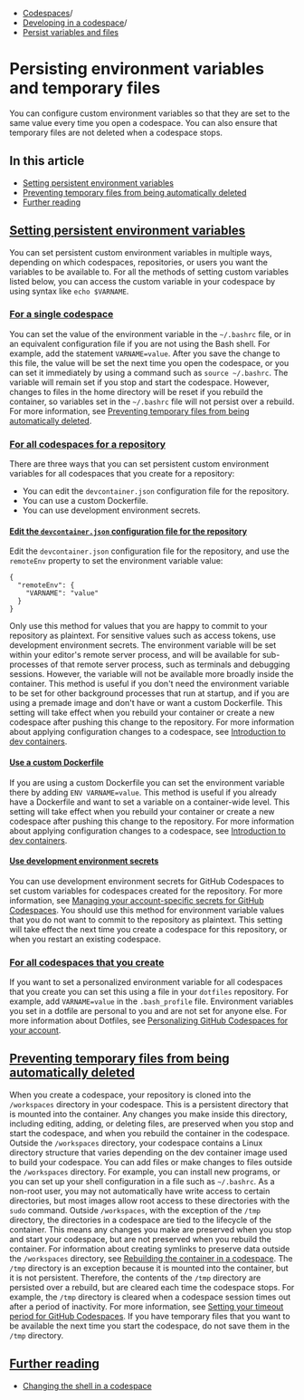   * [Codespaces](https://docs.github.com/en/codespaces "Codespaces")/
  * [Developing in a codespace](https://docs.github.com/en/codespaces/developing-in-a-codespace "Developing in a codespace")/
  * [Persist variables and files](https://docs.github.com/en/codespaces/developing-in-a-codespace/persisting-environment-variables-and-temporary-files "Persist variables and files")


# Persisting environment variables and temporary files
You can configure custom environment variables so that they are set to the same value every time you open a codespace. You can also ensure that temporary files are not deleted when a codespace stops.
## In this article
  * [Setting persistent environment variables](https://docs.github.com/en/codespaces/developing-in-a-codespace/persisting-environment-variables-and-temporary-files#setting-persistent-environment-variables)
  * [Preventing temporary files from being automatically deleted](https://docs.github.com/en/codespaces/developing-in-a-codespace/persisting-environment-variables-and-temporary-files#preventing-temporary-files-from-being-automatically-deleted)
  * [Further reading](https://docs.github.com/en/codespaces/developing-in-a-codespace/persisting-environment-variables-and-temporary-files#further-reading)


## [Setting persistent environment variables](https://docs.github.com/en/codespaces/developing-in-a-codespace/persisting-environment-variables-and-temporary-files#setting-persistent-environment-variables)
You can set persistent custom environment variables in multiple ways, depending on which codespaces, repositories, or users you want the variables to be available to.
For all the methods of setting custom variables listed below, you can access the custom variable in your codespace by using syntax like `echo $VARNAME`.
### [For a single codespace](https://docs.github.com/en/codespaces/developing-in-a-codespace/persisting-environment-variables-and-temporary-files#for-a-single-codespace)
You can set the value of the environment variable in the `~/.bashrc` file, or in an equivalent configuration file if you are not using the Bash shell. For example, add the statement `VARNAME=value`.
After you save the change to this file, the value will be set the next time you open the codespace, or you can set it immediately by using a command such as `source ~/.bashrc`. The variable will remain set if you stop and start the codespace. However, changes to files in the home directory will be reset if you rebuild the container, so variables set in the `~/.bashrc` file will not persist over a rebuild. For more information, see [Preventing temporary files from being automatically deleted](https://docs.github.com/en/codespaces/developing-in-a-codespace/persisting-environment-variables-and-temporary-files#preventing-temporary-files-from-being-automatically-deleted).
### [For all codespaces for a repository](https://docs.github.com/en/codespaces/developing-in-a-codespace/persisting-environment-variables-and-temporary-files#for-all-codespaces-for-a-repository)
There are three ways that you can set persistent custom environment variables for all codespaces that you create for a repository:
  * You can edit the `devcontainer.json` configuration file for the repository.
  * You can use a custom Dockerfile.
  * You can use development environment secrets.


#### [Edit the `devcontainer.json` configuration file for the repository](https://docs.github.com/en/codespaces/developing-in-a-codespace/persisting-environment-variables-and-temporary-files#edit-the-devcontainerjson-configuration-file-for-the-repository)
Edit the `devcontainer.json` configuration file for the repository, and use the `remoteEnv` property to set the environment variable value:
```
{
  "remoteEnv": {
    "VARNAME": "value"
  }
}

```

Only use this method for values that you are happy to commit to your repository as plaintext. For sensitive values such as access tokens, use development environment secrets.
The environment variable will be set within your editor's remote server process, and will be available for sub-processes of that remote server process, such as terminals and debugging sessions. However, the variable will not be available more broadly inside the container. This method is useful if you don't need the environment variable to be set for other background processes that run at startup, and if you are using a premade image and don't have or want a custom Dockerfile.
This setting will take effect when you rebuild your container or create a new codespace after pushing this change to the repository. For more information about applying configuration changes to a codespace, see [Introduction to dev containers](https://docs.github.com/en/codespaces/setting-up-your-project-for-codespaces/adding-a-dev-container-configuration/introduction-to-dev-containers).
#### [Use a custom Dockerfile](https://docs.github.com/en/codespaces/developing-in-a-codespace/persisting-environment-variables-and-temporary-files#use-a-custom-dockerfile)
If you are using a custom Dockerfile you can set the environment variable there by adding `ENV VARNAME=value`.
This method is useful if you already have a Dockerfile and want to set a variable on a container-wide level.
This setting will take effect when you rebuild your container or create a new codespace after pushing this change to the repository. For more information about applying configuration changes to a codespace, see [Introduction to dev containers](https://docs.github.com/en/codespaces/setting-up-your-project-for-codespaces/adding-a-dev-container-configuration/introduction-to-dev-containers).
#### [Use development environment secrets](https://docs.github.com/en/codespaces/developing-in-a-codespace/persisting-environment-variables-and-temporary-files#use-development-environment-secrets)
You can use development environment secrets for GitHub Codespaces to set custom variables for codespaces created for the repository. For more information, see [Managing your account-specific secrets for GitHub Codespaces](https://docs.github.com/en/codespaces/managing-your-codespaces/managing-your-account-specific-secrets-for-github-codespaces).
You should use this method for environment variable values that you do not want to commit to the repository as plaintext.
This setting will take effect the next time you create a codespace for this repository, or when you restart an existing codespace.
### [For all codespaces that you create](https://docs.github.com/en/codespaces/developing-in-a-codespace/persisting-environment-variables-and-temporary-files#for-all-codespaces-that-you-create)
If you want to set a personalized environment variable for all codespaces that you create you can set this using a file in your `dotfiles` repository. For example, add `VARNAME=value` in the `.bash_profile` file. Environment variables you set in a dotfile are personal to you and are not set for anyone else. For more information about Dotfiles, see [Personalizing GitHub Codespaces for your account](https://docs.github.com/en/codespaces/setting-your-user-preferences/personalizing-github-codespaces-for-your-account#dotfiles).
## [Preventing temporary files from being automatically deleted](https://docs.github.com/en/codespaces/developing-in-a-codespace/persisting-environment-variables-and-temporary-files#preventing-temporary-files-from-being-automatically-deleted)
When you create a codespace, your repository is cloned into the `/workspaces` directory in your codespace. This is a persistent directory that is mounted into the container. Any changes you make inside this directory, including editing, adding, or deleting files, are preserved when you stop and start the codespace, and when you rebuild the container in the codespace.
Outside the `/workspaces` directory, your codespace contains a Linux directory structure that varies depending on the dev container image used to build your codespace. You can add files or make changes to files outside the `/workspaces` directory. For example, you can install new programs, or you can set up your shell configuration in a file such as `~/.bashrc`. As a non-root user, you may not automatically have write access to certain directories, but most images allow root access to these directories with the `sudo` command.
Outside `/workspaces`, with the exception of the `/tmp` directory, the directories in a codespace are tied to the lifecycle of the container. This means any changes you make are preserved when you stop and start your codespace, but are not preserved when you rebuild the container. For information about creating symlinks to preserve data outside the `/workspaces` directory, see [Rebuilding the container in a codespace](https://docs.github.com/en/codespaces/developing-in-a-codespace/rebuilding-the-container-in-a-codespace#persisting-data-over-a-rebuild).
The `/tmp` directory is an exception because it is mounted into the container, but it is not persistent. Therefore, the contents of the `/tmp` directory are persisted over a rebuild, but are cleared each time the codespace stops. For example, the `/tmp` directory is cleared when a codespace session times out after a period of inactivity. For more information, see [Setting your timeout period for GitHub Codespaces](https://docs.github.com/en/codespaces/setting-your-user-preferences/setting-your-timeout-period-for-github-codespaces).
If you have temporary files that you want to be available the next time you start the codespace, do not save them in the `/tmp` directory.
## [Further reading](https://docs.github.com/en/codespaces/developing-in-a-codespace/persisting-environment-variables-and-temporary-files#further-reading)
  * [Changing the shell in a codespace](https://docs.github.com/en/codespaces/customizing-your-codespace/changing-the-shell-in-a-codespace)


